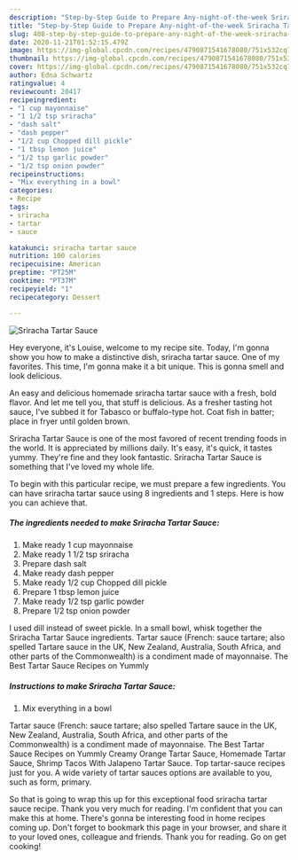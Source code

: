 ```yaml
---
description: "Step-by-Step Guide to Prepare Any-night-of-the-week Sriracha Tartar Sauce"
title: "Step-by-Step Guide to Prepare Any-night-of-the-week Sriracha Tartar Sauce"
slug: 408-step-by-step-guide-to-prepare-any-night-of-the-week-sriracha-tartar-sauce
date: 2020-11-21T01:52:15.479Z
image: https://img-global.cpcdn.com/recipes/4790871541678080/751x532cq70/sriracha-tartar-sauce-recipe-main-photo.jpg
thumbnail: https://img-global.cpcdn.com/recipes/4790871541678080/751x532cq70/sriracha-tartar-sauce-recipe-main-photo.jpg
cover: https://img-global.cpcdn.com/recipes/4790871541678080/751x532cq70/sriracha-tartar-sauce-recipe-main-photo.jpg
author: Edna Schwartz
ratingvalue: 4
reviewcount: 20417
recipeingredient:
- "1 cup mayonnaise"
- "1 1/2 tsp sriracha"
- "dash salt"
- "dash pepper"
- "1/2 cup Chopped dill pickle"
- "1 tbsp lemon juice"
- "1/2 tsp garlic powder"
- "1/2 tsp onion powder"
recipeinstructions:
- "Mix everything in a bowl"
categories:
- Recipe
tags:
- sriracha
- tartar
- sauce

katakunci: sriracha tartar sauce 
nutrition: 100 calories
recipecuisine: American
preptime: "PT25M"
cooktime: "PT37M"
recipeyield: "1"
recipecategory: Dessert

---
```



![Sriracha Tartar Sauce](https://img-global.cpcdn.com/recipes/4790871541678080/751x532cq70/sriracha-tartar-sauce-recipe-main-photo.jpg)

Hey everyone, it's Louise, welcome to my recipe site. Today, I'm gonna show you how to make a distinctive dish, sriracha tartar sauce. One of my favorites. This time, I'm gonna make it a bit unique. This is gonna smell and look delicious.

An easy and delicious homemade sriracha tartar sauce with a fresh, bold flavor. And let me tell you, that stuff is delicious. As a fresher tasting hot sauce, I&#39;ve subbed it for Tabasco or buffalo-type hot. Coat fish in batter; place in fryer until golden brown.

Sriracha Tartar Sauce is one of the most favored of recent trending foods in the world. It is appreciated by millions daily. It's easy, it's quick, it tastes yummy. They're fine and they look fantastic. Sriracha Tartar Sauce is something that I've loved my whole life.


To begin with this particular recipe, we must prepare a few ingredients. You can have sriracha tartar sauce using 8 ingredients and 1 steps. Here is how you can achieve that.

<!--inarticleads1-->

##### The ingredients needed to make Sriracha Tartar Sauce:

1. Make ready 1 cup mayonnaise
1. Make ready 1 1/2 tsp sriracha
1. Prepare dash salt
1. Make ready dash pepper
1. Make ready 1/2 cup Chopped dill pickle
1. Prepare 1 tbsp lemon juice
1. Make ready 1/2 tsp garlic powder
1. Prepare 1/2 tsp onion powder


I used dill instead of sweet pickle. In a small bowl, whisk together the Sriracha Tartar Sauce ingredients. Tartar sauce (French: sauce tartare; also spelled Tartare sauce in the UK, New Zealand, Australia, South Africa, and other parts of the Commonwealth) is a condiment made of mayonnaise. The Best Tartar Sauce Recipes on Yummly 

<!--inarticleads2-->

##### Instructions to make Sriracha Tartar Sauce:

1. Mix everything in a bowl


Tartar sauce (French: sauce tartare; also spelled Tartare sauce in the UK, New Zealand, Australia, South Africa, and other parts of the Commonwealth) is a condiment made of mayonnaise. The Best Tartar Sauce Recipes on Yummly Creamy Orange Tartar Sauce, Homemade Tartar Sauce, Shrimp Tacos With Jalapeno Tartar Sauce. Top tartar-sauce recipes just for you. A wide variety of tartar sauces options are available to you, such as form, primary. 

So that is going to wrap this up for this exceptional food sriracha tartar sauce recipe. Thank you very much for reading. I'm confident that you can make this at home. There's gonna be interesting food in home recipes coming up. Don't forget to bookmark this page in your browser, and share it to your loved ones, colleague and friends. Thank you for reading. Go on get cooking!
